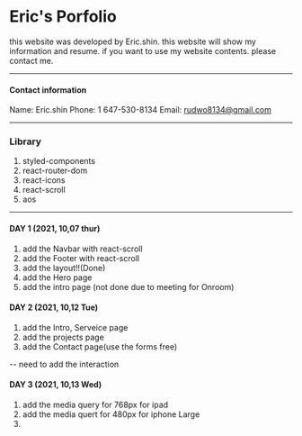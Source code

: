 # Eric's Porfolio
  this website was developed by Eric.shin. this website will show my information and resume. if you want to use my website contents. please contact me.

---------------------------

#### Contact information
Name: Eric.shin
Phone: 1 647-530-8134
Email: rudwo8134@gmail.com

---------------------------

### Library
 1. styled-components
 2. react-router-dom
 3. react-icons
 4. react-scroll
 5. aos


----------------------------

#### DAY 1 (2021, 10,07 thur)
 1. add the Navbar with react-scroll
 2. add the Footer with react-scroll
 3. add the layout!!(Done)
 4. add the Hero page
 5. add the intro page (not done due to meeting for Onroom)


#### DAY 2 (2021, 10,12 Tue)
  1. add the Intro, Serveice page
  2. add the projects page
  3. add the Contact page(use the forms free)

-- need to add the interaction


#### DAY 3 (2021, 10,13 Wed)
  1. add the media query for 768px for ipad 
  2. add the media quert for 480px for iphone Large
  3. 